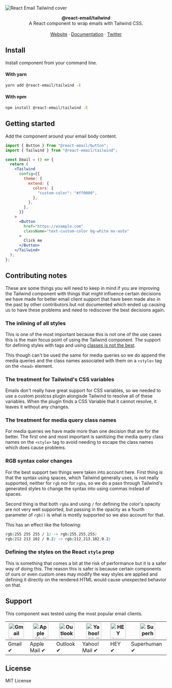![React Email Tailwind cover](https://react.email/static/covers/tailwind.png)

<div align="center"><strong>@react-email/tailwind</strong></div>
<div align="center">A React component to wrap emails with Tailwind CSS.</div>
<br />
<div align="center">
<a href="https://react.email">Website</a> 
<span> · </span>
<a href="https://react.email">Documentation</a> 
<span> · </span>
<a href="https://react.email">Twitter</a>
</div>

## Install

Install component from your command line.

#### With yarn

```sh
yarn add @react-email/tailwind -E
```

#### With npm

```sh
npm install @react-email/tailwind -E
```

## Getting started

Add the component around your email body content.

```jsx
import { Button } from "@react-email/button";
import { Tailwind } from "@react-email/tailwind";

const Email = () => {
  return (
    <Tailwind
      config={{
        theme: {
          extend: {
            colors: {
              "custom-color": "#ff0000",
            },
          },
        },
      }}
    >
      <Button
        href="https://example.com"
        className="text-custom-color bg-white mx-auto"
      >
        Click me
      </Button>
    </Tailwind>
  );
};
```

## Contributing notes

These are some things you will need to keep in mind if you are improving the Tailwind component
with things that might influence certain decisions we have made for better
email client support that have been made also in the past by other contributors but not documented
which ended up causing us to have these problems and need to rediscover the best decisions again.

### The inlining of all styles

This is one of the most important because this is not one of the use cases this is
the main focus point of using the Tailwind component. The support for defining styles with tags
and using [classes is not the best](https://www.caniemail.com/features/html-style/).

This though can't be used the same for media queries so we do append the media queries
and the class names associated with them on a `<style>` tag on the `<head>` element.

### The treatment for Tailwind's CSS variables

Emails don't really have great support for CSS variables, 
so we needed to use a custom postcss plugin alongisde Tailwind to resolve 
all of these variables. When the plugin finds a CSS Variable that it cannot resolve,
it leaves it without any changes.

### The treatment for media query class names

For media queries we have made more than one decision that are for the better. The first one
and most important is sanitizing the media query class names on the `<style>` tag to avoid
needing to escape the class names which does cause problems.

### RGB syntax color changes

For the best support two things were taken into account here. First thing is that
the syntax using spaces, which Tailwind generally uses, is not really supported,
neither for `rgb` nor for `rgba`, so we do a pass through Tailwind's generated
styles to change the syntax into using commas instead of spaces.

Second thing is that both `rgba` and using `/` for defining the color's opacity
are not very well supported, but passing in the opacity as a fourth parameter of `rgb()`
is what is mostly supported so we also account for that.

This has an effect like the following:

```CSS
rgb(255 255 255 / 1) -> rgb(255,255,255)
rgb(212 213 102 / 0.2) -> rgb(212,213,102,0.2)
```

### Defining the styles on the React `style` prop

This is something that comes a bit at the risk of performance but it is a safer way of doing this.
The reason this is safer is because certain components of ours or even custom ones may modify the
way styles are applied and defining it directly on the rendered HTML would cause unexpected behavior
on that.

## Support

This component was tested using the most popular email clients.

| <img src="https://react.email/static/icons/gmail.svg" width="48px" height="48px" alt="Gmail logo"> | <img src="https://react.email/static/icons/apple-mail.svg" width="48px" height="48px" alt="Apple Mail"> | <img src="https://react.email/static/icons/outlook.svg" width="48px" height="48px" alt="Outlook logo"> | <img src="https://react.email/static/icons/yahoo-mail.svg" width="48px" height="48px" alt="Yahoo! Mail logo"> | <img src="https://react.email/static/icons/hey.svg" width="48px" height="48px" alt="HEY logo"> | <img src="https://react.email/static/icons/superhuman.svg" width="48px" height="48px" alt="Superhuman logo"> |
| -------------------------------------------------------------------------------------------------- | ------------------------------------------------------------------------------------------------------- | ------------------------------------------------------------------------------------------------------ | ------------------------------------------------------------------------------------------------------------- | ---------------------------------------------------------------------------------------------- | ------------------------------------------------------------------------------------------------------------ |
| Gmail ✔                                                                                           | Apple Mail ✔                                                                                           | Outlook ✔                                                                                             | Yahoo! Mail ✔                                                                                                | HEY ✔                                                                                         | Superhuman ✔                                                                                                |

## License

MIT License
